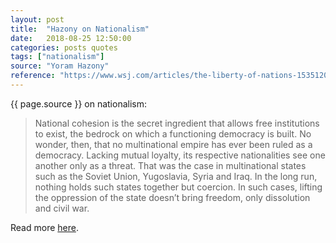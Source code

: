 ```yaml
---
layout: post
title:  "Hazony on Nationalism"
date:   2018-08-25 12:50:00
categories: posts quotes
tags: ["nationalism"]
source: "Yoram Hazony"
reference: "https://www.wsj.com/articles/the-liberty-of-nations-1535120837"
---
```


{{ page.source }} on nationalism:

> Na­tional co­he­sion is the se­cret in­gre­di­ent that al­lows free in­sti­tu­tions to ex­ist, the bedrock on which a func­tion­ing democ­racy is built. No won­der, then, that no multi­na­tional em­pire has ever been ruled as a democ­racy. Lack­ing mu­tual loy­alty, its re­spec­tive na­tion­al­i­ties see one an­other only as a threat. That was the case in multi­na­tional states such as the So­viet Union, Yu­goslavia, Syria and Iraq. In the long run, noth­ing holds such states to­gether but co­er­cion. In such cases, lift­ing the op­pres­sion of the state doesn’t bring free­dom, only dis­so­lu­tion and civil war.

Read more [here]({{page.reference}}).
